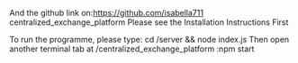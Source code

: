 And the github link on:https://github.com/isabella711 centralized_exchange_platform
Please see the Installation Instructions First

To run the programme, please type: cd /server && node index.js
Then open another terminal tab at /centralized_exchange_platform :npm start
